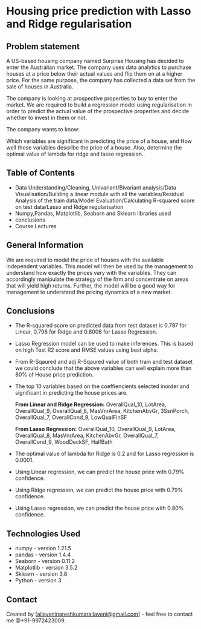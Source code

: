 # Housing price prediction with Lasso and Ridge regularisation
##  Problem statement
A US-based housing company named Surprise Housing has decided to enter the Australian market. The company uses data analytics to purchase houses at a price below their actual values and flip them on at a higher price. For the same purpose, the company has collected a data set from the sale of houses in Australia.

The company is looking at prospective properties to buy to enter the market. We are required to build a regression model using regularisation in order to predict the actual value of the prospective properties and decide whether to invest in them or not.

The company wants to know:

Which variables are significant in predicting the price of a house, and
How well those variables describe the price of a house.
Also, determine the optimal value of lambda for ridge and lasso regression..


## Table of Contents
* Data Understanding/Cleaning, Univariant/Bivariant analysis/Data Visualisation/Building a linear module with all the variables/Residual Analysis of the train data/Model Evaluation/Calculating R-squared score on test data/Lasso and Ridge regularisation
* Numpy,Pandas, Matplotlib, Seaborn and Sklearn libraries used
* conclusions
* Course Lectures

<!-- You can include any other section that is pertinent to your problem -->

## General Information
We are required to model the price of houses with the available independent variables. This model will then be used by the management to understand how exactly the prices vary with the variables. They can accordingly manipulate the strategy of the firm and concentrate on areas that will yield high returns. Further, the model will be a good way for management to understand the pricing dynamics of a new market.


## Conclusions
- The R-squared score on predicted data from test dataset is 0.797 for Linear, 0.798 for Ridge and 0.8006 for Lasso Regression.

- Lasso Regression model can be used to make inferences. This is based on high Test R2 score and RMSE values using best alpha.

- From R-Sqaured and adj R-Sqaured value of both train and test dataset we could conclude that the above variables can well explain more than 80% of House price prediction. 

- The top 10 variables based on the coeffiencients selected inorder and significant in predicting the house prices are.
    
    __From Linear and Ridge Regression:__
    OverallQual_10, LotArea, OverallQual_9, OverallQual_8, MasVnrArea, KitchenAbvGr, 3SsnPorch, OverallQual_7, OverallCond_9, 
    LowQualFinSF
     
    __From Lasso Regression:__
    OverallQual_10, OverallQual_9, LotArea, OverallQual_8, MasVnrArea, KitchenAbvGr, OverallQual_7, OverallCond_9, WoodDeckSF, 
    HalfBath   
    

- The optimal value of lambda for Ridge is 0.2 and for Lasso regression is 0.0001.
    
- Using Linear regression, we can predict the house price with 0.79% confidence.
- Using Ridge regression, we can predict the house price with 0.79% confidence.
- Using Lasso regression, we can predict the house price with 0.80% confidence.


## Technologies Used
- numpy - version 1.21.5
- pandas - version 1.4.4
- Seaborn - version 0.11.2
- Matplotlib - version 3.5.2
- Sklearn - version 3.8
- Python - version 3


## Contact
Created by [ailaveninareshkumarailaveni@gmail.com] - feel free to contact me @+91-9972423009.
